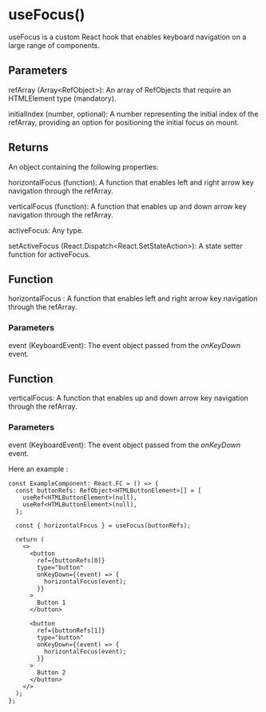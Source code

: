 # useFocus()

useFocus is a custom React hook that enables keyboard navigation on a large range of components.

## Parameters

refArray (Array<RefObject<HTMLElement>>): An array of RefObjects that require an HTMLElement type (mandatory).

initialIndex (number, optional): A number representing the initial index of the refArray, providing an option for positioning the initial focus on mount.

## Returns

An object containing the following properties:

horizontalFocus (function): A function that enables left and right arrow key navigation through the refArray.

verticalFocus (function): A function that enables up and down arrow key navigation through the refArray.

activeFocus: Any type.

setActiveFocus (React.Dispatch<React.SetStateAction<any>>): A state setter function for activeFocus.

## Function

horizontalFocus : A function that enables left and right arrow key navigation through the refArray.

### Parameters

event (KeyboardEvent): The event object passed from the _onKeyDown_ event.

## Function

verticalFocus: A function that enables up and down arrow key navigation through the refArray.

### Parameters

event (KeyboardEvent): The event object passed from the _onKeyDown_ event.

Here an example :

```tsx
const ExampleComponent: React.FC = () => {
  const buttonRefs: RefObject<HTMLButtonElement>[] = [
    useRef<HTMLButtonElement>(null),
    useRef<HTMLButtonElement>(null),
  ];

  const { horizontalFocus } = useFocus(buttonRefs);

  return (
    <>
      <button
        ref={buttonRefs[0]}
        type="button"
        onKeyDown={(event) => {
          horizontalFocus(event);
        }}
      >
        Button 1
      </button>

      <button
        ref={buttonRefs[1]}
        type="button"
        onKeyDown={(event) => {
          horizontalFocus(event);
        }}
      >
        Button 2
      </button>
    </>
  );
};
```
